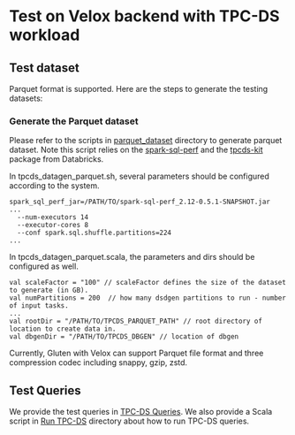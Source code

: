 # Test on Velox backend with TPC-DS workload

## Test dataset
Parquet format is supported. Here are the steps to generate the testing datasets:

### Generate the Parquet dataset
Please refer to the scripts in [parquet_dataset](./gen_data/parquet_dataset/) directory to generate parquet dataset.
Note this script relies on the [spark-sql-perf](https://github.com/databricks/spark-sql-perf) and the [tpcds-kit](https://github.com/databricks/tpcds-kit) package from Databricks.

In tpcds_datagen_parquet.sh, several parameters should be configured according to the system.
```
spark_sql_perf_jar=/PATH/TO/spark-sql-perf_2.12-0.5.1-SNAPSHOT.jar
...
  --num-executors 14 
  --executor-cores 8 
  --conf spark.sql.shuffle.partitions=224 
...
```

In tpcds_datagen_parquet.scala, the parameters and dirs should be configured as well.
```
val scaleFactor = "100" // scaleFactor defines the size of the dataset to generate (in GB).
val numPartitions = 200  // how many dsdgen partitions to run - number of input tasks.
...
val rootDir = "/PATH/TO/TPCDS_PARQUET_PATH" // root directory of location to create data in.
val dbgenDir = "/PATH/TO/TPCDS_DBGEN" // location of dbgen
```

Currently, Gluten with Velox can support Parquet file format and three compression codec including snappy, gzip, zstd.

## Test Queries
We provide the test queries in [TPC-DS Queries](../../../gluten-core/src/test/resources/tpcds-queries).
We also provide a Scala script in [Run TPC-DS](./run_tpcds) directory about how to run TPC-DS queries.

